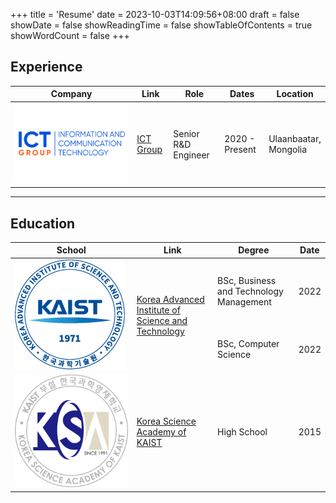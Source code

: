 +++
title = 'Resume'
date = 2023-10-03T14:09:56+08:00
draft = false
showDate = false
showReadingTime = false
showTableOfContents = true
showWordCount = false
+++

## Experience

<table>
    <thead>
        <tr>
            <th>Company</th>
            <th>Link</th>
            <th>Role</th>
            <th>Dates</th>
            <th>Location</th>
        </tr>
    </thead>
    <tbody>
        <tr>
            <td rowspan><img class="customEntitityLogo" src="ictgroup.png"/></td>
            <td rowspan><a href="https://www.ictgroup.mn/" target="_blank">ICT Group</a></td>
            <td>Senior R&D Engineer</td>
            <td>2020 - Present</td>
            <td>Ulaanbaatar,<br>Mongolia</td>
        </tr>
    </tbody>
</table>

---

## Education

<table>
    <thead>
        <tr>
            <th>School</th>
            <th>Link</th>
            <th>Degree</th>
            <th>Date</th>
        </tr>
    </thead>
    <tbody>
        <tr>
            <td rowspan=3><img class="customEntitityLogo" src="kaist.png"/></td>
            <td rowspan=3><a href="https://kaist.ac.kr/en" target="_blank">Korea Advanced Institute of Science and Technology</a></td>
        </tr>
        <tr>
            <td>BSc, Business and Technology Management</td>
            <td>2022</td>
        </tr>
        <tr>
            <td>BSc, Computer Science</td>
            <td>2022</td>
        </tr>
        <tr>
            <td rowspan><img class="customEntitityLogo" src="ksa.png"/></td>
            <td rowspan><a href="https://ksa.hs.kr/Eng" target="_blank">Korea Science Academy of KAIST</a></td>
            <td>High School</td>
            <td>2015</td>
        </tr>
    </tbody>
</table>